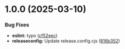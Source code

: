 # 1.0.0 (2025-03-10)


### Bug Fixes

* **eslint:** typo ([cf52eec](https://github.com/Ch-Valentine/postcss-auto-var-fallback/commit/cf52eec75e696180bf469fade6b0173e61d7c898))
* **releaseconfig:** Update release.config.cjs ([816b352](https://github.com/Ch-Valentine/postcss-auto-var-fallback/commit/816b3527a77d695cead1aaf775a06d22656a4d67))
